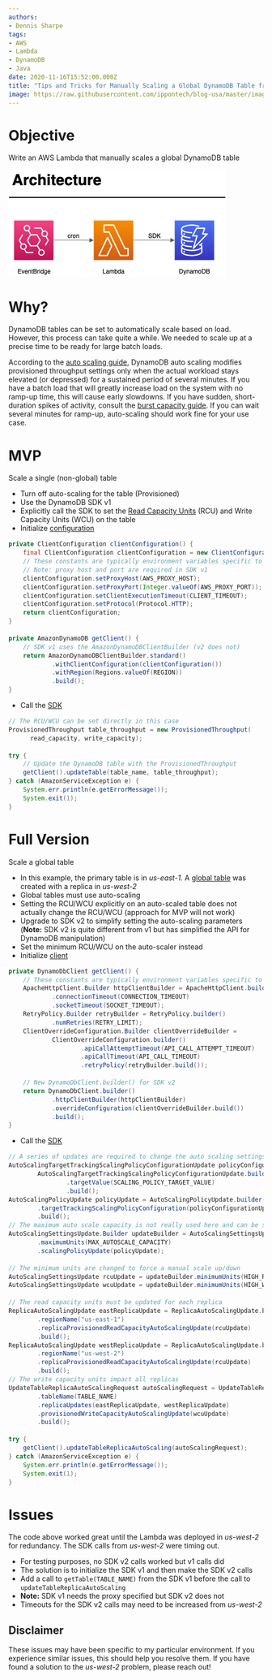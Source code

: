 ```yaml
---
authors:
- Dennis Sharpe
tags:
- AWS
- Lambda
- DynamoDB
- Java
date: 2020-11-16T15:52:00.000Z
title: "Tips and Tricks for Manually Scaling a Global DynamoDB Table from an AWS Lambda"
image: https://raw.githubusercontent.com/ippontech/blog-usa/master/images/2020/11/mountain_climber.png
---
```

# Objective
Write an AWS Lambda that manually scales a global DynamoDB table

![Architecture](https://raw.githubusercontent.com/ippontech/blog-usa/master/images/2020/11/dynamodb_architecture.png)

# Why?
DynamoDB tables can be set to automatically scale based on load. However, this process can take quite a while. We needed to scale up at a precise time to be ready for large batch loads.

According to the [auto scaling guide](https://docs.aws.amazon.com/amazondynamodb/latest/developerguide/AutoScaling.html), DynamoDB auto scaling modifies provisioned throughput settings only when the actual workload stays elevated (or depressed) for a sustained period of several minutes. If you have a batch load that will greatly increase load on the system with no ramp-up time, this will cause early slowdowns. If you have sudden, short-duration spikes of activity, consult the [burst capacity guide](https://docs.aws.amazon.com/amazondynamodb/latest/developerguide/bp-partition-key-design.html#bp-partition-key-throughput-bursting). If you can wait several minutes for ramp-up, auto-scaling should work fine for your use case. 

# MVP
Scale a single (non-global) table
- Turn off auto-scaling for the table (Provisioned)
- Use the DynamoDB SDK v1
- Explicitly call the SDK to set the [Read Capacity Units](https://docs.aws.amazon.com/amazondynamodb/latest/developerguide/HowItWorks.ReadWriteCapacityMode.html) (RCU) and Write Capacity Units (WCU) on the table
- Initialize [configuration](https://docs.aws.amazon.com/AWSJavaSDK/latest/javadoc/com/amazonaws/ClientConfiguration.html)
```java
private ClientConfiguration clientConfiguration() {
    final ClientConfiguration clientConfiguration = new ClientConfiguration();
    // These constants are typically environment variables specific to your environment
    // Note: proxy host and port are required in SDK v1
    clientConfiguration.setProxyHost(AWS_PROXY_HOST);
    clientConfiguration.setProxyPort(Integer.valueOf(AWS_PROXY_PORT));
    clientConfiguration.setClientExecutionTimeout(CLIENT_TIMEOUT);
    clientConfiguration.setProtocol(Protocol.HTTP);
    return clientConfiguration;
}

private AmazonDynamoDB getClient() {
    // SDK v1 uses the AmazonDynamoDBClientBuilder (v2 does not)
    return AmazonDynamoDBClientBuilder.standard()
            .withClientConfiguration(clientConfiguration())
            .withRegion(Regions.valueOf(REGION))
            .build();
}
```
- Call the [SDK](https://docs.aws.amazon.com/AWSJavaSDK/latest/javadoc/com/amazonaws/services/dynamodbv2/model/ProvisionedThroughput.html)
```java
// The RCU/WCU can be set directly in this case
ProvisionedThroughput table_throughput = new ProvisionedThroughput(
      read_capacity, write_capacity);

try {
    // Update the DynamoDB table with the ProvisionedThroughput
    getClient().updateTable(table_name, table_throughput);
} catch (AmazonServiceException e) {
    System.err.println(e.getErrorMessage());
    System.exit(1);
}
```

# Full Version
Scale a global table
- In this example, the primary table is in _us-east-1_. A [global table](https://docs.aws.amazon.com/amazondynamodb/latest/developerguide/globaltables.tutorial.html) was created with a replica in _us-west-2_
- Global tables must use auto-scaling
- Setting the RCU/WCU explicitly on an auto-scaled table does not actually change the RCU/WCU (approach for MVP will not work)
- Upgrade to SDK v2 to simplify setting the auto-scaling parameters (**Note:** SDK v2 is quite different from v1 but has simplified the API for DynamoDB manipulation)
- Set the minimum RCU/WCU on the auto-scaler instead
- Initialize [client](https://sdk.amazonaws.com/java/api/latest/software/amazon/awssdk/services/dynamodb/DynamoDbClient.html)
```java
private DynamoDbClient getClient() {
    // These constants are typically environment variables specific to your environment
    ApacheHttpClient.Builder httpClientBuilder = ApacheHttpClient.builder()
            .connectionTimeout(CONNECTION_TIMEOUT)
            .socketTimeout(SOCKET_TIMEOUT);
    RetryPolicy.Builder retryBuilder = RetryPolicy.builder()
            .numRetries(RETRY_LIMIT);
    ClientOverrideConfiguration.Builder clientOverrideBuilder =
            ClientOverrideConfiguration.builder()
                    .apiCallAttemptTimeout(API_CALL_ATTEMPT_TIMEOUT)
                    .apiCallTimeout(API_CALL_TIMEOUT)
                    .retryPolicy(retryBuilder.build());

    // New DynamoDbClient.builder() for SDK v2
    return DynamoDbClient.builder()
            .httpClientBuilder(httpClientBuilder)
            .overrideConfiguration(clientOverrideBuilder.build())
            .build();
}
```
- Call the [SDK](https://sdk.amazonaws.com/java/api/latest/software/amazon/awssdk/services/dynamodb/model/UpdateTableReplicaAutoScalingRequest.html)
```java
// A series of updates are required to change the auto scaling settings
AutoScalingTargetTrackingScalingPolicyConfigurationUpdate policyConfigurationUpdate =
        AutoScalingTargetTrackingScalingPolicyConfigurationUpdate.builder()
                .targetValue(SCALING_POLICY_TARGET_VALUE)
                .build();
AutoScalingPolicyUpdate policyUpdate = AutoScalingPolicyUpdate.builder()
        .targetTrackingScalingPolicyConfiguration(policyConfigurationUpdate)
        .build();
// The maximum auto scale capacity is not really used here and can be set to an arbitrarily high number
AutoScalingSettingsUpdate.Builder updateBuilder = AutoScalingSettingsUpdate.builder()
        .maximumUnits(MAX_AUTOSCALE_CAPACITY)
        .scalingPolicyUpdate(policyUpdate);

// The minimum units are changed to force a manual scale up/down
AutoScalingSettingsUpdate rcuUpdate = updateBuilder.minimumUnits(HIGH_READ_CAPACITY_UNITS).build();
AutoScalingSettingsUpdate wcuUpdate = updateBuilder.minimumUnits(HIGH_WRITE_CAPACITY_UNITS).build();

// The read capacity units must be updated for each replica
ReplicaAutoScalingUpdate eastReplicaUpdate = ReplicaAutoScalingUpdate.builder()
        .regionName("us-east-1")
        .replicaProvisionedReadCapacityAutoScalingUpdate(rcuUpdate)
        .build();
ReplicaAutoScalingUpdate westReplicaUpdate = ReplicaAutoScalingUpdate.builder()
        .regionName("us-west-2")
        .replicaProvisionedReadCapacityAutoScalingUpdate(rcuUpdate)
        .build();
// The write capacity units impact all replicas
UpdateTableReplicaAutoScalingRequest autoScalingRequest = UpdateTableReplicaAutoScalingRequest.builder()
        .tableName(TABLE_NAME)
        .replicaUpdates(eastReplicaUpdate, westReplicaUpdate)
        .provisionedWriteCapacityAutoScalingUpdate(wcuUpdate)
        .build();

try {
    getClient().updateTableReplicaAutoScaling(autoScalingRequest);
} catch (AmazonServiceException e) {
    System.err.println(e.getErrorMessage());
    System.exit(1);
}
```

# Issues
The code above worked great until the Lambda was deployed in _us-west-2_ for redundancy. The SDK calls from _us-west-2_ were timing out.
- For testing purposes, no SDK v2 calls worked but v1 calls did
- The solution is to initialize the SDK v1 and then make the SDK v2 calls
- Add a call to `getTable(TABLE_NAME)` from the SDK v1 before the call to `updateTableReplicaAutoScaling`
- **Note:** SDK v1 needs the proxy specified but SDK v2 does not
- Timeouts for the SDK v2 calls may need to be increased from _us-west-2_

## Disclaimer
These issues may have been specific to my particular environment. If you experience similar issues, this should help you resolve them. If you have found a solution to the _us-west-2_ problem, please reach out!